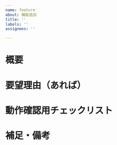 ```yaml
---
name: feature
about: 機能追加
title: ''
labels: ''
assignees: ''

---
```


# 概要

# 要望理由（あれば）

# 動作確認用チェックリスト

# 補足・備考
